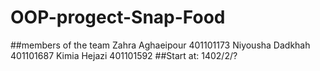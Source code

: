 # OOP-progect-Snap-Food

##members of the team
Zahra Aghaeipour 401101173
Niyousha Dadkhah 401101687
Kimia Hejazi     401101592
##Start at:
1402/2/?
